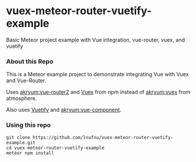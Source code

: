 # vuex-meteor-router-vuetify-example
Basic Meteor project example with Vue integration, vue-router, vuex, and vuetify

### About this Repo

This is a Meteor example project to demonstrate integrating Vue with Vuex and Vue-Router.

Uses [akryum:vue-router2](https://github.com/meteor-vue/vue-meteor/tree/master/packages/vue-router2) and [Vuex](https://www.npmjs.com/package/vuex) from npm instead of [akryum:vuex](https://atmospherejs.com/akryum/vuex) from atmosphere.

Also uses [Vuetify](https://github.com/vuetifyjs/vuetify) and [akryum:vue-component](https://github.com/Akryum/meteor-vue-component).

### Using this repo

```
git clone https://github.com/lnufnu/vuex-meteor-router-vuetify-example.git
cd vuex-meteor-router-vuetify-example
meteor npm install
```
